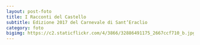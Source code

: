 ```yaml
---
layout: post-foto
title: I Racconti del Castello
subtitle: Edizione 2017 del Carnevale di Sant’Eraclio
category: foto
bigimg: https://c2.staticflickr.com/4/3866/32886491175_2667ccf710_b.jpg
---
```

<div class="flickr-album-contaier" data-photoset="72157678490959001"></div>
